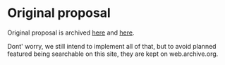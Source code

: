 # Original proposal

Original proposal is archived [here](https://web.archive.org/web/20200810182937/https://mainnet.cash/)
and [here](https://web.archive.org/web/20200810183217/https://mainnet.cash/2020-07-31).

Dont' worry, we still intend to implement all of that, but to avoid planned featured being searchable 
on this site, they are kept on web.archive.org.

